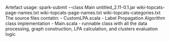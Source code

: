 Artefact usage:
spark-submit --class Main untitled_2.11-0.1.jar wiki-topcats-page-names.txt wiki-topcats-page-names.txt wiki-topcats-categories.txt                                                                                                                             
The source files contatin:
	- CustomLPA.scala - Label Propagation Algorithm class implementation
	- Main.scala - runnable class with all the data processing, graph construction, LPA calculation, and clusters evaluation logic
